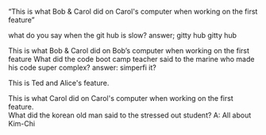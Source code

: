 
 “This is what Bob & Carol did on Carol's computer when working on the first feature” 

what do you say when the git hub is slow?
answer; gitty hub gitty hub

This is what Bob & Carol did on Bob’s computer when working on the first feature
What did the code boot camp teacher said to the marine who made his code super complex?
answer: simperfi it?

This is Ted and Alice's feature. 

This is what Carol did on Carol's computer when working on the first feature.  
What did the korean old man said to the stressed out student?
A: All about Kim-Chi